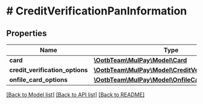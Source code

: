 # # CreditVerificationPanInformation

## Properties

Name | Type | Description | Notes
------------ | ------------- | ------------- | -------------
**card** | [**\OotbTeam\MulPay\Model\Card**](Card.md) |  | [optional]
**credit_verification_options** | [**\OotbTeam\MulPay\Model\CreditVerificationOptions**](CreditVerificationOptions.md) |  | [optional]
**onfile_card_options** | [**\OotbTeam\MulPay\Model\OnfileCardOptions**](OnfileCardOptions.md) |  | [optional]

[[Back to Model list]](../../README.md#models) [[Back to API list]](../../README.md#endpoints) [[Back to README]](../../README.md)
